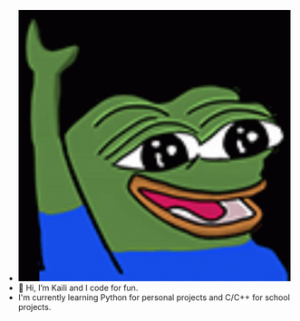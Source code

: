 - ![Peepo Hey](peepoHey.gif)
- 👋 Hi, I’m Kaili and I code for fun.
- I'm currently learning Python for personal projects and C/C++ for school projects.
